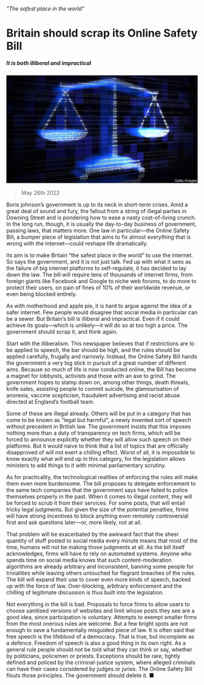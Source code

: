 ###### ”The safest place in the world”

# Britain should scrap its Online Safety Bill 

##### It is both illiberal and impractical 

![image](images/20220528_LDP505.jpg) 

> May 26th 2022 

Boris johnson’s government is up to its neck in short-term crises. Amid a great deal of sound and fury,  the fallout from a string of illegal parties in Downing Street and is pondering how to ease a nasty cost-of-living crunch. In the long run, though, it is usually the day-to-day business of government, passing laws, that matters more. One law in particular—the Online Safety Bill, a bumper piece of legislation that aims to fix almost everything that is wrong with the internet—could reshape life dramatically. 

Its aim is to make Britain “the safest place in the world” to use the internet. So says the government, and it is not just talk. Fed up with what it sees as the failure of big internet platforms to self-regulate, it has decided to lay down the law. The bill will require tens of thousands of internet firms, from foreign giants like Facebook and Google to niche web forums, to do more to protect their users, on pain of fines of 10% of their worldwide revenue, or even being blocked entirely. 

As with motherhood and apple pie, it is hard to argue against the idea of a safer internet. Few people would disagree that social media in particular can be a sewer. But Britain’s bill is illiberal and impractical. Even if it could achieve its goals—which is unlikely—it will do so at too high a price. The government should scrap it, and think again.

Start with the illiberalism. This newspaper believes that if restrictions are to be applied to speech, the bar should be high, and the rules should be applied carefully, frugally and narrowly. Instead, the Online Safety Bill hands the government a very big stick in pursuit of a great number of different aims. Because so much of life is now conducted online, the Bill has become a magnet for lobbyists, activists and those with an axe to grind. The government hopes to stamp down on, among other things, death threats, knife sales, assisting people to commit suicide, the glamourisation of anorexia, vaccine scepticism, fraudulent advertising and racist abuse directed at England’s football team. 

Some of these are illegal already. Others will be put in a category that has come to be known as “legal but harmful”, a newly invented sort of speech without precedent in British law. The government insists that this imposes nothing more than a duty of transparency on tech firms, which will be forced to announce explicitly whether they will allow such speech on their platforms. But it would naive to think that a list of topics that are officially disapproved of will not exert a chilling effect. Worst of all, it is impossible to know exactly what will end up in this category, for the legislation allows ministers to add things to it with minimal parliamentary scrutiny. 

As for practicality, the technological realities of enforcing the rules will make them even more burdensome. The bill proposes to delegate enforcement to the same tech companies that the government says have failed to police themselves properly in the past. When it comes to illegal content, they will be forced to scrub it from their services. For some posts, that will entail tricky legal judgments. But given the size of the potential penalties, firms will have strong incentives to block anything even remotely controversial first and ask questions later—or, more likely, not at all. 

That problem will be exacerbated by the awkward fact that the sheer quantity of stuff posted to social media every minute means that most of the time, humans will not be making those judgments at all. As the bill itself acknowledges, firms will have to rely on automated systems. Anyone who spends time on social media knows that such content-moderation algorithms are already arbitrary and inconsistent, banning some people for trivialities while leaving others untouched for flagrant breaches of the rules. The bill will expand their use to cover even more kinds of speech, backed up with the force of law. Over-blocking, arbitrary enforcement and the chilling of legitimate discussion is thus built into the legislation. 

Not everything in the bill is bad. Proposals to force firms to allow users to choose sanitised versions of websites and limit whose posts they see are a good idea, since participation is voluntary. Attempts to exempt smaller firms from the most onerous rules are welcome. But a few bright spots are not enough to save a fundamentally misguided piece of law. It is often said that free speech is the lifeblood of a democracy. That is true, but incomplete as a defence. Freedom of speech is also a good thing in its own right. As a general rule people should not be told what they can think or say, whether by politicians, policemen or priests. Exceptions should be rare, tightly defined and policed by the criminal-justice system, where alleged criminals can have their cases considered by judges or juries. The Online Safety Bill flouts those principles. The government should delete it. ■

